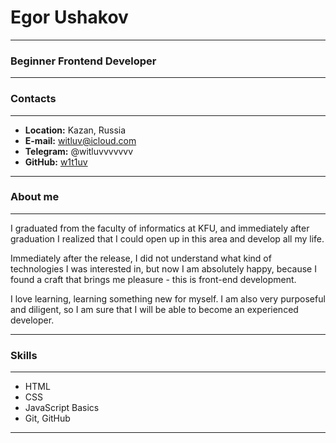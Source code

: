 # Egor Ushakov

***

### Beginner Frontend Developer

***

### Contacts 

***

* **Location:** Kazan, Russia
* **E-mail:** witluv@icloud.com
* **Telegram:** @witluvvvvvvv
* **GitHub:** [w1t1uv](https://github.com/w1t1uv) 

***

### About me 

***

I graduated from the faculty of informatics at KFU, and immediately after graduation I realized that I could open up in this area and develop all my life.

Immediately after the release, I did not understand what kind of technologies I was interested in, but now I am absolutely happy, because I found a craft that brings me pleasure - this is front-end development.

I love learning, learning something new for myself. I am also very purposeful and diligent, so I am sure that I will be able to become an experienced developer.

***

### Skills 

***

* HTML 
* CSS
* JavaScript Basics
* Git, GitHub

***